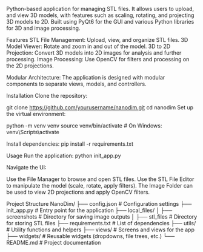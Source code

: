 Python-based application for managing STL files. It allows users to upload, and view 3D models, with features such as scaling, rotating, and projecting 3D models to 2D. Built using PyQt6 for the GUI and various Python libraries for 3D and image processing.

Features
STL File Management: Upload, view, and organize STL files.
3D Model Viewer: Rotate and zoom in and out of the model.
3D to 2D Projection: Convert 3D models into 2D images for analysis and further processing.
Image Processing: Use OpenCV for filters and processing on the 2D projections.

Modular Architecture: The application is designed with modular components to separate views, models, and controllers.


Installation
Clone the repository:

git clone https://github.com/yourusername/nanodim.git
cd nanodim
Set up the virtual environment:

python -m venv venv
source venv/bin/activate   # On Windows: venv\Scripts\activate

Install dependencies:
pip install -r requirements.txt

Usage
Run the application:
python init_app.py

Navigate the UI:

Use the File Manager to browse and open STL files.
Use the STL File Editor to manipulate the model (scale, rotate, apply filters).
The Image Folder can be used to view 2D projections and apply OpenCV filters.

Project Structure
NanoDim/
├── config.json           # Configuration settings
├── init_app.py           # Entry point for the application
├── local_files/
│   ├── screenshots      # Directory for saving image outputs
│   ├── stl_files        # Directory for storing STL files
├── requirements.txt     # List of dependencies
├── utils/               # Utility functions and helpers
├── views/               # Screens and views for the app
├── widgets/             # Reusable widgets (dropdowns, file trees, etc.)
└── README.md            # Project documentation

